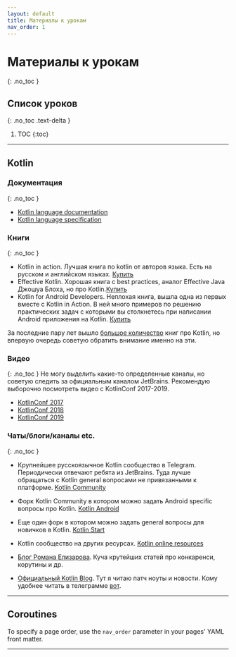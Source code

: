 ```yaml
---
layout: default
title: Материалы к урокам
nav_order: 1
---
```


# Материалы к урокам
{: .no_toc }

## Список уроков
{: .no_toc .text-delta }

1. TOC
{:toc}

---

## Kotlin

### Документация
{: .no_toc }
- [Kotlin language documentation](https://kotlinlang.org/docs/kotlin-docs.pdf)
- [Kotlin language specification](https://kotlin.github.io/kotlin-spec/)

### Книги 
{: .no_toc }
- Kotlin in action. Лучшая книга по kotlin от авторов языка. Есть на русском и английском языках. [Купить](https://www.manning.com/books/kotlin-in-action)
- Effective Kotlin. Хорошая книга с best practices, аналог Effective Java Джошуа Блоха, но про Kotlin.[Купить](https://leanpub.com/effectivekotlin/)
- Kotlin for Android Developers. Неплохая книга, вышла одна из первых вместе с Kotlin in Action. В ней много примеров по решению практических задач с которыми вы столкнетесь при написании Android приложения на Kotlin. [Купить](https://leanpub.com/kotlin-for-android-developers)

За последние пару лет вышло [большое количество](https://kotlinlang.org/docs/books.html) книг про Kotlin, но впервую очередь советую обратить внимание именно на эти.

### Видео
{: .no_toc }
Не могу выделить какие-то определенные каналы, но советую следить за официальным каналом JetBrains. Рекомендую выборочно посмотреть видео с KotlinConf 2017-2019.

- [KotlinConf 2017](https://www.youtube.com/watch?v=spFtUgL32yA&list=PLQ176FUIyIUY6UK1cgVsbdPYA3X5WLam5)
- [KotlinConf 2018](https://www.youtube.com/watch?v=xvdz2H7A7ig&list=PLQ176FUIyIUbVvFMqDc2jhxS-t562uytr)
- [KotlinConf 2019](https://www.youtube.com/watch?v=NJLLPBgtiD4&list=PLQ176FUIyIUY6SKGl3Cj9yeYibBuRr3Hl)

### Чаты/блоги/каналы etc.
{: .no_toc }
- Крупнейшее русскоязычное Kotlin сообщество в Telegram. Периодически отвечают ребята из JetBrains. Туда лучше обращаться с Kotlin general вопросами не привязанными к платформе. [Kotlin Community](https://t.me/kotlin_lang)
- Форк Kotlin Community в котором можно задать Android specific вопросы про Kotlin. [Kotlin Android](https://t.me/kotlin_mobile)
- Еще один форк в котором можно задать general вопросы для новичков в Kotlin. [Kotlin Start](https://t.me/kotlin_start)
- Kotlin сообщество на других ресурсах. [Kotlin online resources](https://kotlinlang.org/community/)

- [Блог Романа Елизарова](https://medium.com/@elizarov). Куча крутейших статей про конкаренси, корутины и др.
- [Официальный Kotlin Blog](https://blog.jetbrains.com/kotlin/). Тут я читаю патч ноуты и новости. Кому удобнее читать в телеграмме [вот](https://t.me/TheDailyKotlin).

---

## Coroutines

To specify a page order, use the `nav_order` parameter in your pages' YAML front matter.

---
